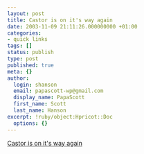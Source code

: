 ```yaml
---
layout: post
title: Castor is on it's way again
date: 2003-11-09 21:11:26.000000000 +01:00
categories:
- quick links
tags: []
status: publish
type: post
published: true
meta: {}
author:
  login: shanson
  email: papascott-wp@gmail.com
  display_name: PapaScott
  first_name: Scott
  last_name: Hanson
excerpt: !ruby/object:Hpricot::Doc
  options: {}
---
```

<p><a title="Best guarded garbage truck in the world" href="http://www.spiegel.de/politik/deutschland/0,1518,273275,00.html">Castor is on it's way again</a></p>
